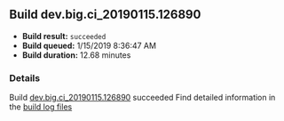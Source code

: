 ## Build dev.big.ci_20190115.126890
- **Build result:** `succeeded`
- **Build queued:** 1/15/2019 8:36:47 AM
- **Build duration:** 12.68 minutes
### Details
Build [dev.big.ci_20190115.126890](https://winappstudio.visualstudio.com/web/build.aspx?pcguid=a4ef43be-68ce-4195-a619-079b4d9834c2&builduri=vstfs%3a%2f%2f%2fBuild%2fBuild%2f26890) succeeded
Find detailed information in the [build log files](https://uwpctdiags.blob.core.windows.net/buildlogs/dev.big.ci_20190115.126890_logs.zip)
